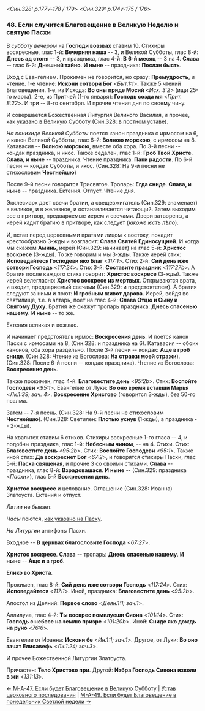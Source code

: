 
<*Син.328: p.177v-178 / 179*>
<*Син.329: p.174v-175 / 176*>

### 48. Если случится Благовещение в Великую Неделю и святую Пасхи

В *субботу вечером* на **Господи воззвах** ставим 10. 
Стихиры воскресные, глас 1-й: **Вечерняя наша** -- 3, 
и Великой Субботы, глас 8-й: **Днесь ад стоня** -- 3, 
и праздника, глас 4-й: **В 6-й месяц** -- 3 на 4. 
**Слава** -- глас 6-й: **Днешний тайно**. 
**И ныне** -- праздника: **Послан бысть**.

Вход с Евангелием. Прокимен не говорится, но сразу: **Премудрость**, и чтение. 
1-е чтение: **Искони сотвори Бог** <*Быт.1:1*>. 
Также 5 чтений Благовещения. 
1-е, из Исхода: **Во оны приде Мосий** <*Исх. 3:2*> (ищи 25-го марта).
2-е, из Притчей (1-го января): **Господь созда мя** <*Прит. 8:22*>.
И три -- 8-го сентября.
И прочие чтения дня по своему чину.

И совершается Божественная Литургия Великого Василия, и прочее, 
[как указано в Великую Субботу (Син.328: в постном уставе)](../../../13_moving_cycle/A_24_SAB_great_saturday.md).

*На панихиде Великой Субботы* поется канон праздника с ирмосом на 6, 
и канон Великой Субботы, глас 6-й: **Волною морскою**, с ирмосом на 8. 
Катавасия -- **Волною морскою**, вместе оба хора. 
По 3-й песни -- кондак праздника, и икос. Также седален, глас 1-й: **Гроб Твой Христе**. 
**Слава, и ныне** -- праздника. Чтение праздника: **Паки радости**. 
По 6-й песни -- кондак Субботы, и икос.
(Син.328: На 9-й песни не стихословим **Честнейшю**)

После 9-й песни говорится Трисвятое. 
Тропарь: **Егда сниде**. **Слава, и ныне** -- праздника. 
Ектения. Отпуст. Чтение дня. 

Экклесиарх дает свечи братии, а свещевжигатель (Син.329: знаменает) в великое, и в железное, 
и останавливается читающий. Затем выходим все в притвор, предваряемые иерем и свечами. 
Двери затворены, а иерей кадит братию в притворе, как следует (*ꙗкожє ѥсть лѣпо*). 

И, встав перед церковными вратами лицом к востоку, покадит крестообразно 3-жды 
и возгласит: **Слава Святей Единосущней**. И когда мы скажем **Аминь**, иерей (Син.329: начинает) 
на глас 5-й: **Христос воскресе** (3-жды). То же говорим и мы 3-жды. 
Также иерей стих: **Исповедайтеся Господеви яко Благ** <*117:1*>.
Стих 2-й: **Сий день иже сотвори Господь** <*117:24*>.
Стих 3-й: **Составите праздник** <*117:27b*>.
А братия после каждого стиха говорит: **Христос воскресе** (3-жды).
Также иерей велегласно: **Христос воскресе из мертвых**. 
Открываются врата, и входит, предваряемый свечами (Син.329: и предстоятелем). 
А братия следуют за ними и поют: **И гробным живот дарова**. 
Иерей, войдя во святилище, т.е. в алтарь, поет на глас 4-й: **Слава Отцю и Сыну и Святому Духу**. 
Братия же скажут тропарь праздника: **Днесь спасенью нашему**. 
**И ныне** -- то же.

Ектения великая и возглас. 

И начинает предстоятель ирмос: **Воскресения день**. 
И поется канон Пасхи с ирмосами на 8,
(Син.328: и праздника на 6).
Катавасия -- обоих канонов, оба хора раздельно. 
После 3-й песни -- кондак: **Аще в гроб сниде**. 
(Син.328: Чтение из Богослова: **На стражи моей стражи**).
(Син.328: После 6-й песни -- кондак праздника).
Чтение из Богослова: **Воскресения день**.

Также прокимен, глас 4-й: **Благовестите день** <*95:2b*>.
Стих: **Воспойте Господеви** <*95:1*>.
Евангелие от Луки: **Во оно время вставши Марья** <*Лк.1:39; зач. 4*>.
**Воскресение Христово** (говорится 3-жды), без 50-го псалма. 

Затем -- 7-я песнь.
(Син.328: На 9-й песни не стихословим **Честнейшю**).
(Син.328: Светилен: **Плотью уснув** (1-жды), а праздника -- 2-жды).

На хвалитех ставим 6 стихов. Стихиры воскресные 1-го гласа -- 4, 
и подобны праздника, глас 1-й: **Небесным чином**, -- на 4. Стихи. 
Стих: **Благовестите день** <*95:2b*>.
Стих: **Воспойте Господеви** <*95:1*>.
Также иной стих: **Да воскреснет Бог** <*67:2*>, 
и говорятся стихиры Пасхи, глас 5-й: **Пасха священая**, и прочие 3 со своими стихами.
**Слава** -- праздника, глас 8-й: **Взрадовашася**. 
**И ныне** -- (Син.329: праздника <*Пасхи*>), глас 5-й **Воскресения день**. 

**Христос воскресе** и целование. 
Оглашение (Син.328: Иоанна) Златоуста. Ектения и отпуст. 

*Литии* не бывает. 

*Часы* поются, [как указано на Пасху](../../../13_moving_cycle/B_01_SAB_easter_sunday.md#Часы).

*На Литургии* антифоны Пасхи. 

Входное -- **В церквах благословите Господа** <*67:27*>.

**Христос воскресе**. **Слава** -- тропарь: **Днесь спасенью нашему**. 
**И ныне** -- **Аще и в гроб**. 

**Елико во Христа**. 

Прокимен, глас 8-й: **Сий день иже сотвори Господь** <*117:24*>.
Стих: **Исповедайтеся** <*117:1*>.
Иной, праздника: **Благовестите день** <*95:2b*>.

Апостол из Деяний: **Первое слово** <*Деян.1:1; зач.1*>.

Аллилуиа, глас 4-й: **Ты воскрес помилуеши Сиона** <*101:14*>.
Стих: **Господь с небесе на землю призре** <*101:20b*>.
Иной: **Сниде яко дождь на руно** <*76:6*>.

Евангелие от Иоанна: **Искони бе** <*Ин.1:1; зач.1*>.
Другое, от Луки: **Во оно зачат Елисавефь** <*Лк.1:24; зач.3*>.

И прочее Божественной Литургии Златоуста.

Причастен: **Тело Христово при**.
Другой: **Избра Господь Сивона изволи в жи** <*131:13*>. 

[← М-A-47. Если будет Благовещение в Великую Субботу](m_a_047.md)
| [Устав церковного последования](README.md)
| [М-A-49. Если будет Благовещение в понедельник Светлой недели →](m_a_049.md)
